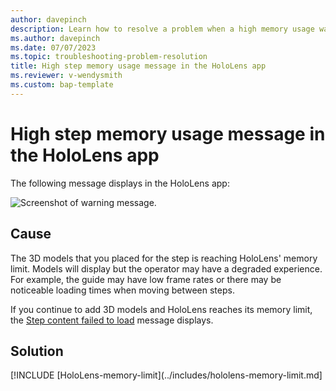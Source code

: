 ```yaml
---
author: davepinch
description: Learn how to resolve a problem when a high memory usage warning displays when authoring in the HoloLens app
ms.author: davepinch
ms.date: 07/07/2023
ms.topic: troubleshooting-problem-resolution
title: High step memory usage message in the HoloLens app
ms.reviewer: v-wendysmith
ms.custom: bap-template
---
```


# High step memory usage message in the HoloLens app

The following message displays in the HoloLens app:

![Screenshot of warning message.](media/step-content-warning.jpg "Screenshot of warning message")

## Cause

The 3D models that you placed for the step is reaching HoloLens' memory limit. Models will display but the operator may have a degraded experience. For example, the guide may have low frame rates or there may be noticeable loading times when moving between steps.

If you continue to add 3D models and HoloLens reaches its memory limit, the [Step content failed to load](step-content-fail-load.md) message displays.

## Solution

[!INCLUDE [HoloLens-memory-limit](../includes/hololens-memory-limit.md]